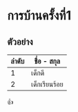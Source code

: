 # การบ้านครั้งที่1

## ตัวอย่าง

ลำดับ  |  ชื่อ - สกุล
------| ------
1     |  เด็กดี
2     |  เด็กเรียนร้อย
:+1:
